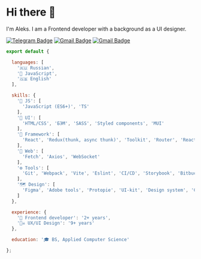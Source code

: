 # Hi there 👋
I'm Aleks. I am a Frontend developer with a background as a UI designer.

[![Telegram Badge](https://img.shields.io/badge/Telegram-2CA5E0?style=for-the-badge&logo=telegram&logoColor=white)](https://t.me/aburakov)
[![Gmail Badge](https://img.shields.io/badge/Gmail-D14836?style=for-the-badge&logo=gmail&logoColor=white)](mailto:allexburakov@gmail.com)
[![Gmail Badge](https://img.shields.io/badge/linkedin-%230077B5.svg?style=for-the-badge&logo=linkedin&logoColor=white)](https://www.linkedin.com/in/aleksandr-burakov-b8944625b/)

```js
export default {

  languages: [
    '🇷🇺 Russian', 
    '🌸 JavaScript',
    '🇬🇧 English'
  ],

  skills: {
    '🧠 JS': [
      'JavaScript (ES6+)', 'TS'
    ],
    '🎨 UI': [
      'HTML/CSS', 'БЭМ', 'SASS', 'Styled components', 'MUI'
    ],
    '🧰 Framework': [
      'React', 'Redux(thunk, async thunk)', 'Toolkit', 'Router', 'React Forms', 'NextJS'
    ],
    '🛜 Web': [
      'Fetch', 'Axios', 'WebSocket'
    ],
    '⚙️ Tools': [
      'Git', 'Webpack', 'Vite', 'Eslint', 'CI/CD', 'Storybook', 'Bitbucket'  
    ],
    '🗺️ Design': [
      'Figma', 'Adobe tools', 'Protopie', 'UI-kit', 'Design system', 'CJM', 'JTBD'
    ]
  },  

  experience: {
    '💪 Frontend developer': '2+ years',
    '🏴‍☠️ UX/UI Design': '9+ years'
  },

  education: '🎓 BS, Applied Computer Science'

};

```
